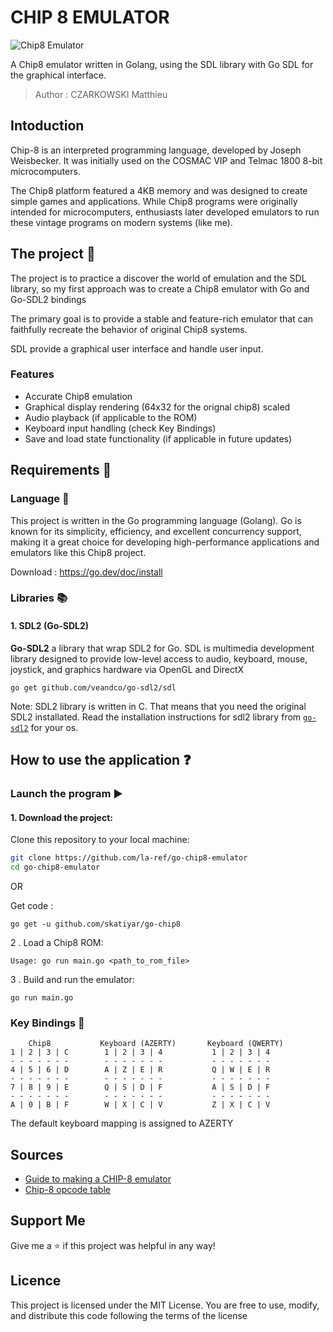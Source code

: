 
# **CHIP 8 EMULATOR**

![Chip8 Emulator](chip8_emulator_screenshot.png)

A Chip8 emulator written in Golang, using the SDL library with Go SDL for the graphical interface.


> Author : CZARKOWSKI Matthieu


## **Intoduction**

Chip-8 is an interpreted programming language, developed by Joseph Weisbecker. It was initially used on the COSMAC VIP and Telmac 1800 8-bit microcomputers. 

The Chip8 platform featured a 4KB memory and was designed to create simple games and applications. While Chip8 programs were originally intended for microcomputers, enthusiasts later developed emulators to run these vintage programs on modern systems (like me).

## **The project 📢**

The project is to practice a discover the world of emulation and the SDL library, so my first approach was to create a Chip8 emulator with Go and Go-SDL2 bindings

The primary goal is to provide a stable and feature-rich emulator that can faithfully recreate the behavior of original Chip8 systems. 

SDL provide a graphical user interface and handle user input.

### Features
- Accurate Chip8 emulation
- Graphical display rendering (64x32 for the orignal chip8) scaled
- Audio playback (if applicable to the ROM)
- Keyboard input handling (check Key Bindings)
- Save and load state functionality (if applicable in future updates)


## **Requirements 📍**

### Language 📙

This project is written in the Go programming language (Golang). Go is known for its simplicity, efficiency, and excellent concurrency support, making it a great choice for developing high-performance applications and emulators like this Chip8 project.

Download : https://go.dev/doc/install

### Libraries 📚

#### 1. SDL2 (Go-SDL2)

**Go-SDL2** a library that wrap SDL2 for Go.
SDL is multimedia development library designed to provide low-level access to audio, keyboard, mouse, joystick, and graphics hardware via OpenGL and DirectX

```
go get github.com/veandco/go-sdl2/sdl
```

Note: SDL2 library is written in C. That means that you need the original SDL2 installated. Read the installation instructions for sdl2 library from [`go-sdl2`](github.com/veandco/go-sdl2) for your os.

## **How to use the application ❓**

### Launch the program ▶️

#### 1. Download the project:

Clone this repository to your local machine:

```bash
git clone https://github.com/la-ref/go-chip8-emulator
cd go-chip8-emulator
```
OR

Get code :
```
go get -u github.com/skatiyar/go-chip8
```


2   . Load a Chip8 ROM:
```
Usage: go run main.go <path_to_rom_file>
```
3   . Build and run the emulator:
```
go run main.go
```

### Key Bindings 🎲

```
    Chip8           Keyboard (AZERTY)       Keyboard (QWERTY)
1 | 2 | 3 | C        1 | 2 | 3 | 4           1 | 2 | 3 | 4
- - - - - - -        - - - - - - -           - - - - - - - 
4 | 5 | 6 | D        A | Z | E | R           Q | W | E | R
- - - - - - -        - - - - - - -           - - - - - - - 
7 | 8 | 9 | E        Q | S | D | F           A | S | D | F
- - - - - - -        - - - - - - -           - - - - - - - 
A | 0 | B | F        W | X | C | V           Z | X | C | V
```
The default keyboard mapping is assigned to AZERTY

## **Sources**

- [Guide to making a CHIP-8 emulator](https://tobiasvl.github.io/blog/write-a-chip-8-emulator/)
- [Chip-8 opcode table](https://en.wikipedia.org/wiki/CHIP-8)

## **Support Me**
Give me a ⭐ if this project was helpful in any way!

## **Licence**
This project is licensed under the MIT License. You are free to use, modify, and distribute this code following the terms of the license
